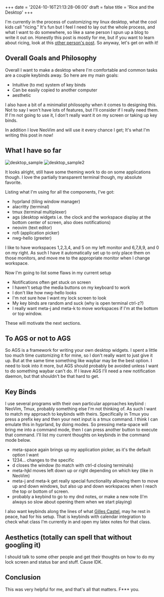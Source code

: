 +++
date = '2024-10-16T21:13:28-06:00'
draft = false
title = 'Rice and the Desktop'
+++

I'm currently in the process of customizing my linux desktop, what the cool kids call "ricing."
It's fun but I feel I need to lay out the whole process, and what I want to do somewhere, so like a sane person I spun up a blog to write it out on.
Honestly this post is mostly for me, but if you want to learn about ricing, look at this [other person's post](https://namishh.me/blog/ricing/).
So anyway, let's get on with it!

## Overall Goals and Philosophy

Overall I want to make a desktop where I'm comfortable and common tasks are a couple keybinds away.
So here are my main goals:

- Intuitive (to me) system of key binds
- Can be easily copied to another computer
- aesthetic 

I also have a bit of a minimalist philosophy when it comes to designing this.
Not to say I won't have lots of features, but I'll consider if I really need them.
If I'm not going to use it, I don't really want it on my screen or taking up key binds.

In addition I love NeoVim and will use it every chance I get; It's what I'm writing this post in now!

## What I have so far

![desktop_sample](../images/rice-and-the-desktop/desktop_sample.png#center)
![desktop_sample2](../images/rice-and-the-desktop/desktop_sample2.png#center)

It looks alright, still have some theming work to do on some applications though.
I love the partially transparent terminal though, my absolute favorite.

Listing what I'm using for all the components, I've got:
- hyprland (tiling window manager)
- alacritty (terminal)
- tmux (terminal multiplexer)
- ags (desktop widgets i.e. the clock and the workspace display at the bottom center of screen, also does notifications)
- neovim (text editor)
- rofi (application picker)
- nwg-hello (greeter)

I like to have workspaces 1,2,3,4, and 5 on my left monitor and 6,7,8,9, and 0 on my right.
As such I have it automatically set up to only place them on those monitors, and move me to the appropriate monitor when I change workspace.

Now I'm going to list some flaws in my current setup
- Notifications often get stuck on screen
- I haven't setup the media buttons on my keyboard to work
- I don't like how nwg-hello looks
- I'm not sure how I want my lock screen to look
- My key binds are random and suck (why is open terminal ctrl-z?)
- I really want meta-j and meta-k to move workspaces if I'm at the bottom or top window.

These will motivate the next sections.

## To AGS or not to AGS

So AGS is a framework for writing your own desktop widgets.
I spent a little too much time customizing it for mine, so I don't really want to just give it up.
But at the same time something like waybar may be the best option.
I need to look into it more, but AGS should probably be avoided unless I want to do something waybar can't do.
If I leave AGS I'll need a new notification daemon, but that shouldn't be that hard to get.

## Key Binds

I use several programs with their own particular approaches keybind : NeoVim, Tmux, probably something else I'm not thinking of.
As such I want to match my approach to keybinds with theirs.
Specifically in Tmux you press a prefix key and then your next input is a tmux command.
I think I can emulate this in hyprland, by doing modes.
So pressing meta-space will bring me into a command mode, then I can press another button to execute that command.
I'll list my current thoughts on keybinds in the command mode below.
- meta-space again brings up my application picker, as it's the default option I want
- 1234... changes to the specific 
- d closes the window (to match with ctrl-d closing terminals)
- meta-hjkl moves left down up or right depending on which key (like in NeoVim)
- meta-j and meta-k get really special functionality allowing them to move up and down windows, but also up and down workspaces when I reach the top or bottom of screen.
- probably a keybind to go to my dnd notes, or make a new note (I'm always so slow about opening them when we start playing)

I also want keybinds along the lines of what [Gilles Castel](https://castel.dev/), may he rest in peace, had for his setup.
That is keybinds with calendar integration to check what class I'm currently in and open my latex notes for that class.

## Aesthetics (totally can spell that without googling it)

I should talk to some other people and get their thoughts on how to do my lock screen and status bar and stuff.
Cause IDK.

## Conclusion

This was very helpful for me, and that's all that matters.
F*** you.
